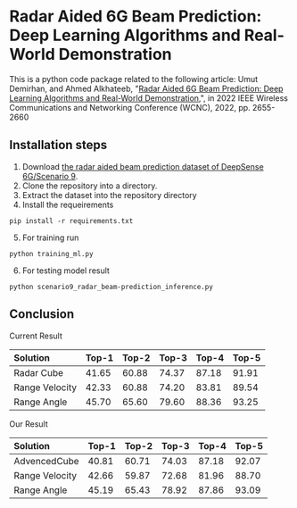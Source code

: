 # Radar Aided 6G Beam Prediction: Deep Learning Algorithms and Real-World Demonstration
This is a python code package related to the following article:
Umut Demirhan, and Ahmed Alkhateeb, "[Radar Aided 6G Beam Prediction: Deep Learning Algorithms and Real-World Demonstration](https://ieeexplore.ieee.org/document/9771564),", in 2022 IEEE Wireless Communications and Networking Conference (WCNC), 2022, pp. 2655-2660

## Installation steps
1. Download [the radar aided beam prediction dataset of DeepSense 6G/Scenario 9](https://deepsense6g.net/radar-aided-beam-prediction/).
2. Clone the repository into a directory.
3. Extract the dataset into the repository directory 
4. Install the requeirements
```
pip install -r requirements.txt
```
5. For training run 
```
python training_ml.py
```
6. For testing model result
```
python scenario9_radar_beam-prediction_inference.py
```

## Conclusion 

Current Result

| Solution       | Top-1 | Top-2 | Top-3 | Top-4 | Top-5 |
| :------------- | ----- | ----- | ----- | ----- | ----- |
| Radar Cube     | 41.65 | 60.88 | 74.37 | 87.18 | 91.91 |
| Range Velocity | 42.33 | 60.88 | 74.20 | 83.81 | 89.54 |
| Range Angle    | 45.70 | 65.60 | 79.60 | 88.36 | 93.25 |

Our Result

| Solution       | Top-1 | Top-2 | Top-3 | Top-4 | Top-5 |
| :------------- | ----- | ----- | ----- | ----- | ----- |
| AdvencedCube   | 40.81 | 60.71 | 74.03 | 87.18 | 92.07 |
| Range Velocity | 42.66 | 59.87 | 72.68 | 81.96 | 88.70 |
| Range Angle    |45.19  | 65.43 | 78.92 | 87.86 | 93.09 |
